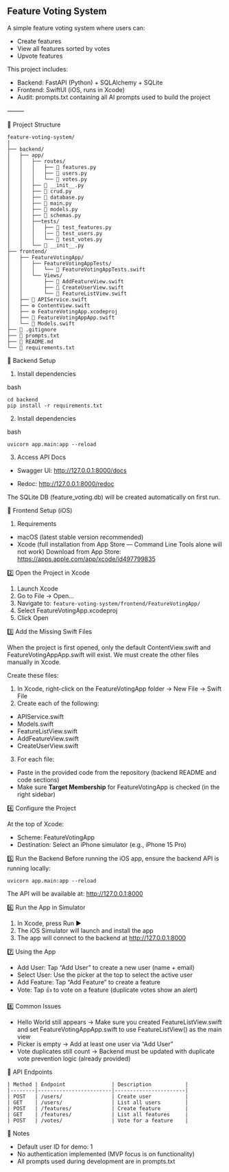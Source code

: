 ## Feature Voting System

A simple feature voting system where users can:
- Create features
- View all features sorted by votes
- Upvote features

This project includes:
- Backend: FastAPI (Python) + SQLAlchemy + SQLite
- Frontend: SwiftUI (iOS, runs in Xcode)
-  Audit: prompts.txt containing all AI prompts used to build the project

⸻

📂 Project Structure
```
feature-voting-system/
│
├── backend/
│   ├── app/
│   │   ├── routes/
│   │   │   ├── 🐍 features.py
│   │   │   ├── 🐍 users.py
│   │   │   └── 🐍 votes.py
│   │   ├── 🐍 __init__.py
│   │   ├── 🐍 crud.py
│   │   ├── 🐍 database.py
│   │   ├── 🐍 main.py
│   │   ├── 🐍 models.py
│   │   ├── 🐍 schemas.py
│   │   ├──tests/
│   │   │   ├── 🐍 test_features.py
│   │   │   |── 🐍 test_users.py
│   │   │   └── 🐍 test_votes.py
│   │   └── 🐍 __init__.py
├── frontend/
│   ├── FeatureVotingApp/
│   │   ├── FeatureVotingAppTests/
│   │   │   └── 🍎 FeatureVotingAppTests.swift
│   │   └── Views/
│   │       ├── 🍎 AddFeatureView.swift
│   │       ├── 🍎 CreateUserView.swift
│   │       └── 🍎 FeatureListView.swift       
│   ├── 🍎 APIService.swift
│   ├── ⚙️ ContentView.swift
│   ├── ⚙️ FeatureVotingApp.xcodeproj
│   ├── 🍎 FeatureVotingAppApp.swift
│   └── 🍎 Models.swift
├── 📄 .gitignore
├── 📄 prompts.txt
├── 📄 README.md
└── 📄 requirements.txt
```


🚀 Backend Setup
1.	Install dependencies

bash
```
cd backend
pip install -r requirements.txt
```

2. Install dependencies

bash
```
uvicorn app.main:app --reload
```

3.	Access API Docs

-	Swagger UI: <http://127.0.0.1:8000/docs>

-	Redoc: <http://127.0.0.1:8000/redoc>

The SQLite DB (feature_voting.db) will be created automatically on first run.

📱 Frontend Setup (iOS)
1.	Requirements
- macOS (latest stable version recommended)
- Xcode (full installation from App Store — Command Line Tools alone will not work)
Download from App Store: https://apps.apple.com/app/xcode/id497799835

2️⃣ Open the Project in Xcode
1. Launch Xcode
2. Go to File → Open…
3. Navigate to: 
```feature-voting-system/frontend/FeatureVotingApp/```
4.	Select FeatureVotingApp.xcodeproj
5.	Click Open

3️⃣ Add the Missing Swift Files

When the project is first opened, only the default ContentView.swift and FeatureVotingAppApp.swift will exist.
We must create the other files manually in Xcode.

Create these files:
1.	In Xcode, right-click on the FeatureVotingApp folder → New File → Swift File
2.	Create each of the following:
- APIService.swift
- Models.swift
- FeatureListView.swift
-	AddFeatureView.swift
-	CreateUserView.swift
3.	For each file:
-	Paste in the provided code from the repository (backend README and code sections)
-	Make sure **Target Membership** for FeatureVotingApp is checked (in the right sidebar)

4️⃣ Configure the Project

At the top of Xcode:
- 	Scheme: FeatureVotingApp
- 	Destination: Select an iPhone simulator (e.g., iPhone 15 Pro)

5️⃣ Run the Backend
Before running the iOS app, ensure the backend API is running locally:
```cd backend
uvicorn app.main:app --reload
```

The API will be available at: http://127.0.0.1:8000

6️⃣ Run the App in Simulator
1.	In Xcode, press Run ▶️
2.	The iOS Simulator will launch and install the app
3.	The app will connect to the backend at http://127.0.0.1:8000

7️⃣ Using the App
- 	Add User: Tap “Add User” to create a new user (name + email)
-  Select User: Use the picker at the top to select the active user
-  Add Feature: Tap “Add Feature” to create a feature
-  Vote: Tap 👍 to vote on a feature (duplicate votes show an alert)

8️⃣ Common Issues
-	Hello World still appears
→ Make sure you created FeatureListView.swift and set FeatureVotingAppApp.swift to use FeatureListView() as the main view
-  Picker is empty
→ Add at least one user via “Add User”
-  Vote duplicates still count
→ Backend must be updated with duplicate vote prevention logic (already provided)

🧩 API Endpoints

```
| Method | Endpoint               | Description           |
|--------|------------------------|-----------------------|
| POST   | /users/                | Create user           |
| GET    | /users/                | List all users        |
| POST   | /features/             | Create feature        |
| GET    | /features/             | List all features     |
| POST   | /votes/                | Vote for a feature    |
```

📝 Notes
-	Default user ID for demo: 1
-	No authentication implemented (MVP focus is on functionality)
-	All prompts used during development are in prompts.txt